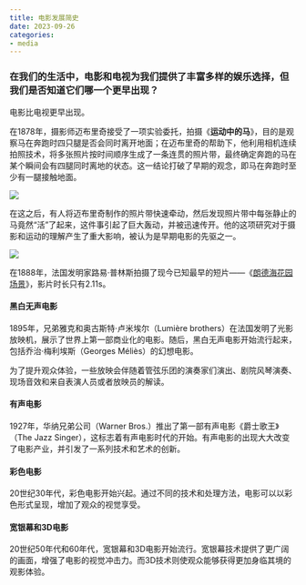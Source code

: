 ```yaml
---
title: 电影发展简史
date: 2023-09-26
categories:
- media
---
```


### 在我们的生活中，电影和电视为我们提供了丰富多样的娱乐选择，但我们是否知道它们哪一个更早出现？

电影比电视更早出现。

在1878年，摄影师迈布里奇接受了一项实验委托，拍摄《**运动中的马**》，目的是观察马在奔跑时四只腿是否会同时离开地面；在迈布里奇的帮助下，他利用相机连续拍照技术，将多张照片按时间顺序生成了一条连贯的照片带，最终确定奔跑的马在某个瞬间会有四腿同时离地的状态。这一结论打破了早期的观念，即马在奔跑时至少有一腿接触地面。

![](/images/The_Horse_in_Motion.jpeg)

在这之后，有人将迈布里奇制作的照片带快速牵动，然后发现照片带中每张静止的马竟然“活”了起来，这件事引起了巨大轰动，并被迅速传开。他的这项研究对于摄影和运动的理解产生了重大影响，被认为是早期电影的先驱之一。

![](/images/The_Horse_in_Motion.gif)



在1888年，法国发明家路易·普林斯拍摄了现今已知最早的短片——《[朗德海花园场景](https://www.youtube.com/watch?v=F1i40rnpOsA)》，影片时长只有2.11s。



#### 黑白无声电影

1895年，兄弟雅克和奥古斯特·卢米埃尔（Lumière brothers）在法国发明了光影放映机，展示了世界上第一部商业化的电影。随后，黑白无声电影开始流行起来，包括乔治·梅利埃斯（Georges Méliès）的幻想电影。

为了提升观众体验，一些放映会伴随着管弦乐团的演奏家们演出、剧院风琴演奏、现场音效和来自表演人员或者放映员的解读。



#### 有声电影

1927年，华纳兄弟公司（Warner Bros.）推出了第一部有声电影《爵士歌王》（The Jazz Singer），这标志着有声电影时代的开始。有声电影的出现大大改变了电影产业，并引发了一系列技术和艺术的创新。



#### 彩色电影

20世纪30年代，彩色电影开始兴起。通过不同的技术和处理方法，电影可以以彩色形式呈现，增加了观众的视觉享受。



#### 宽银幕和3D电影

20世纪50年代和60年代，宽银幕和3D电影开始流行。宽银幕技术提供了更广阔的画面，增强了电影的视觉冲击力。而3D技术则使观众能够获得更加身临其境的观影体验。

